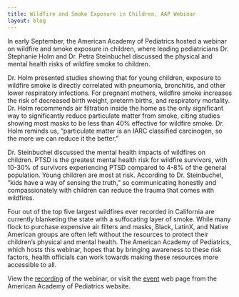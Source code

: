 ```yaml
---
title: Wildfire and Smoke Exposure in Children, AAP Webinar
layout: blog
---
```


In early September, the American Academy of Pediatrics hosted a webinar on wildfire and smoke exposure in children, where leading pediatricians Dr. Stephanie Holm and Dr. Petra Steinbuchel discussed the physical and mental health risks of wildfire smoke to children. 

Dr. Holm presented studies showing that for young children, exposure to wildfire smoke is directly correlated with pneumonia, bronchitis, and other lower respiratory infections. For pregnant mothers, wildfire smoke increases the risk of decreased birth weight, preterm births, and respiratory mortality. Dr. Holm recommends air filtration inside the home as the only significant way to significantly reduce particulate matter from smoke, citing studies showing most masks to be less than 40% effective for wildfire smoke. Dr. Holm reminds us, “particulate matter is an IARC classified carcinogen, so the more we can reduce it the better.”

Dr. Steinbuchel discussed the mental health impacts of wildfires on children. PTSD is the greatest mental health risk for wildfire survivors, with 10-30% of survivors experiencing PTSD compared to 4-8% of the general population. Young children are most at risk. According to Dr. Steinbuchel, “kids have a way of sensing the truth,” so communicating honestly and compassionately with children can reduce the trauma that comes with wildfires.

Four out of the top five largest wildfires ever recorded in California are currently blanketing the state with a suffocating layer of smoke. While many flock to purchase expensive air filters and masks, Black, LatinX, and Native American groups are often left without the resources to protect their children’s physical and mental health. The American Academy of Pediatrics, which hosts this webinar, hopes that by bringing awareness to these risk factors, health officials can work towards making these resources more accessible to all.

View the [recording](https://vimeo.com/454834151) of the webinar, or visit the [event](https://aapca1.org/resource/wildfire-and-smoke-exposure-webinar/) web page from the American Academy of Pediatrics website.
